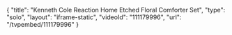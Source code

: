 {
    "title": "Kenneth Cole Reaction Home Etched Floral Comforter Set",
    "type": "solo",
    "layout": "iframe-static",
    "videoId": "111179996",
    "url": "\/tvpembed\/111179996"
}